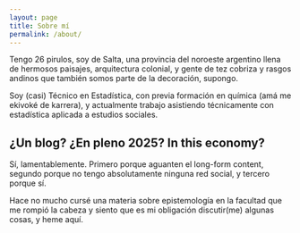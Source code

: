 ```yaml
---
layout: page
title: Sobre mí
permalink: /about/
---
```


Tengo 26 pirulos, soy de Salta, una provincia del noroeste argentino llena de hermosos paisajes, arquitectura colonial, y gente de tez cobriza y rasgos andinos que también somos parte de la decoración, supongo.

Soy (casi) Técnico en Estadística, con previa formación en química (amá me ekivoké de karrera), y actualmente trabajo asistiendo técnicamente con estadística aplicada a estudios sociales.

## ¿Un blog? ¿En pleno 2025? In this economy?

Sí, lamentablemente. Primero porque aguanten el long-form content, segundo porque no tengo absolutamente ninguna red social, y tercero porque sí.

Hace no mucho cursé una materia sobre epistemología en la facultad que me rompió la cabeza y siento que es mi obligación discutir(me) algunas cosas, y heme aquí.